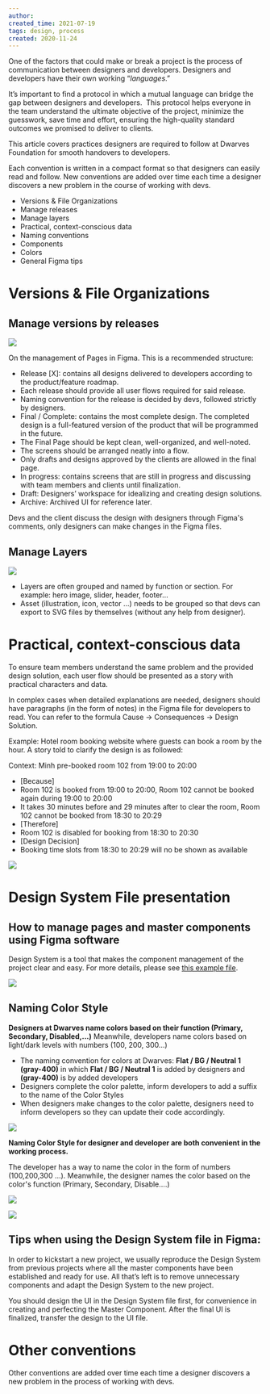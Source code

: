 ```yaml
---
author: 
created_time: 2021-07-19
tags: design, process
created: 2020-11-24
---
```


One of the factors that could make or break a project is the process of communication between designers and developers. Designers and developers have their own working “*languages*.”


It’s important to find a protocol in which a mutual language can bridge the gap between designers and developers.  This protocol helps everyone in the team understand the ultimate objective of the project, minimize the guesswork, save time and effort, ensuring the high-quality standard outcomes we promised to deliver to clients.


This article covers practices designers are required to follow at Dwarves Foundation for smooth handovers to developers.

Each convention is written in a compact format so that designers can easily read and follow. New conventions are added over time each time a designer discovers a new problem in the course of working with devs.

* Versions & File Organizations
* Manage releases
* Manage layers
* Practical, context-conscious data
* Naming conventions
* Components
* Colors
* General Figma tips

# **Versions & File Organizations**

## Manage versions by releases

![](https://s3.us-west-2.amazonaws.com/secure.notion-static.com/138291bb-e4a7-4eba-a0ef-c98097b3af3f/Untitled.png?X-Amz-Algorithm=AWS4-HMAC-SHA256&X-Amz-Content-Sha256=UNSIGNED-PAYLOAD&X-Amz-Credential=AKIAT73L2G45EIPT3X45%2F20231031%2Fus-west-2%2Fs3%2Faws4_request&X-Amz-Date=20231031T202447Z&X-Amz-Expires=3600&X-Amz-Signature=ec8cee8d1af7082c9a80ce861382b21c43571ae040b5191f4f3dae604287889f&X-Amz-SignedHeaders=host&x-id=GetObject)


On the management of Pages in Figma. This is a recommended structure:

* Release [X]: contains all designs delivered to developers according to the product/feature roadmap.
* Each release should provide all user flows required for said release.
* Naming convention for the release is decided by devs, followed strictly by designers.
* Final / Complete: contains the most complete design. The completed design is a full-featured version of the product that will be programmed in the future.
* The Final Page should be kept clean, well-organized, and well-noted.
* The screens should be arranged neatly into a flow.
* Only drafts and designs approved by the clients are allowed in the final page.
* In progress: contains screens that are still in progress and discussing with team members and clients until finalization.
* Draft: Designers’ workspace for idealizing and creating design solutions.
* Archive: Archived UI for reference later.

Devs and the client discuss the design with designers through Figma's comments, only designers can make changes in the Figma files.

## Manage Layers

![](https://s3.us-west-2.amazonaws.com/secure.notion-static.com/744ca489-d76b-4b7b-8338-a7cac9fd8fa7/Untitled.png?X-Amz-Algorithm=AWS4-HMAC-SHA256&X-Amz-Content-Sha256=UNSIGNED-PAYLOAD&X-Amz-Credential=AKIAT73L2G45EIPT3X45%2F20231031%2Fus-west-2%2Fs3%2Faws4_request&X-Amz-Date=20231031T202447Z&X-Amz-Expires=3600&X-Amz-Signature=5cd27a4a35a298bdf7640c14179f929d8962840dd09c6a83070848b453edaaf4&X-Amz-SignedHeaders=host&x-id=GetObject)



* Layers are often grouped and named by function or section. For example: hero image, slider, header, footer…
* Asset (illustration, icon, vector ...) needs to be grouped so that devs can export to SVG files by themselves (without any help from designer).

# **Practical, context-conscious data**

To ensure team members understand the same problem and the provided design solution, each user flow should be presented as a story with practical characters and data.

In complex cases when detailed explanations are needed, designers should have paragraphs (in the form of notes) in the Figma file for developers to read. You can refer to the formula Cause → Consequences → Design Solution.


Example: Hotel room booking website where guests can book a room by the hour. A story told to clarify the design is as followed:

Context: Minh pre-booked room 102 from 19:00 to 20:00

* [Because]
* Room 102 is booked from 19:00 to 20:00, Room 102 cannot be booked again during 19:00 to 20:00
* It takes 30 minutes before and 29 minutes after to clear the room, Room 102 cannot be booked from 18:30 to 20:29
* [Therefore]
* Room 102 is disabled for booking from 18:30 to 20:30
* [Design Decision]
* Booking time slots from 18:30 to 20:29 will no be shown as available

![](https://s3.us-west-2.amazonaws.com/secure.notion-static.com/88021583-c7b1-4ed4-96ff-97f506dcd4be/Untitled.png?X-Amz-Algorithm=AWS4-HMAC-SHA256&X-Amz-Content-Sha256=UNSIGNED-PAYLOAD&X-Amz-Credential=AKIAT73L2G45EIPT3X45%2F20231031%2Fus-west-2%2Fs3%2Faws4_request&X-Amz-Date=20231031T202447Z&X-Amz-Expires=3600&X-Amz-Signature=50d5a50766b9e0093d2152870528db271da25322765951aaaa71590e8751a686&X-Amz-SignedHeaders=host&x-id=GetObject)

# **Design System File presentation**

## **How to manage pages and master components using Figma software**

Design System is a tool that makes the component management of the project clear and easy. For more details, please see [this example file](https://www.figma.com/file/6CuLQBxwh1QlLp386Ths7h/Blackpink-Example-for-Design-System-File?node-id=83%3A1098).


![](https://s3.us-west-2.amazonaws.com/secure.notion-static.com/1546e902-9921-40c2-9eb7-d24b97de8bcb/Untitled.png?X-Amz-Algorithm=AWS4-HMAC-SHA256&X-Amz-Content-Sha256=UNSIGNED-PAYLOAD&X-Amz-Credential=AKIAT73L2G45EIPT3X45%2F20231031%2Fus-west-2%2Fs3%2Faws4_request&X-Amz-Date=20231031T202447Z&X-Amz-Expires=3600&X-Amz-Signature=53f5e74533257e0b43839958aeb025786d835c0df45e03b722127d611d87944f&X-Amz-SignedHeaders=host&x-id=GetObject)

## **Naming Color Style**

**Designers at Dwarves name colors based on their function (Primary, Secondary, Disabled,...)** Meanwhile, developers name colors based on light/dark levels with numbers (100, 200, 300...)

* The naming convention for colors at Dwarves: **Flat / BG / Neutral 1 (gray-400)** in which **Flat / BG / Neutral 1** is added by designers and **(gray-400)** is by added developers
* Designers complete the color palette, inform developers to add a suffix to the name of the Color Styles
* When designers make changes to the color palette, designers need to inform developers so they can update their code accordingly.

![](https://s3.us-west-2.amazonaws.com/secure.notion-static.com/7dbdefda-7a22-47c4-a8ca-b149ea5bf7ae/Untitled.png?X-Amz-Algorithm=AWS4-HMAC-SHA256&X-Amz-Content-Sha256=UNSIGNED-PAYLOAD&X-Amz-Credential=AKIAT73L2G45EIPT3X45%2F20231031%2Fus-west-2%2Fs3%2Faws4_request&X-Amz-Date=20231031T202447Z&X-Amz-Expires=3600&X-Amz-Signature=6a584e4989b9539a23c7fc3bc9c24ec2f5a32d80c7daa7c2e557e7c6ca99861f&X-Amz-SignedHeaders=host&x-id=GetObject)


**Naming Color Style for designer and developer are both convenient in the working process.**

The developer has a way to name the color in the form of numbers (100,200,300 ...). Meanwhile, the designer names the color based on the color's function (Primary, Secondary, Disable….)


![](https://s3.us-west-2.amazonaws.com/secure.notion-static.com/d56b96d5-d0f8-4511-a81c-be7aea0e0274/Untitled.png?X-Amz-Algorithm=AWS4-HMAC-SHA256&X-Amz-Content-Sha256=UNSIGNED-PAYLOAD&X-Amz-Credential=AKIAT73L2G45EIPT3X45%2F20231031%2Fus-west-2%2Fs3%2Faws4_request&X-Amz-Date=20231031T202447Z&X-Amz-Expires=3600&X-Amz-Signature=6b963b91ef70712cacc38509f06677b7184c32df47893d77e50b2074788b1faa&X-Amz-SignedHeaders=host&x-id=GetObject)


![](https://s3.us-west-2.amazonaws.com/secure.notion-static.com/e3aff197-3a9a-44c5-9a65-ee8c638f77a3/Untitled.png?X-Amz-Algorithm=AWS4-HMAC-SHA256&X-Amz-Content-Sha256=UNSIGNED-PAYLOAD&X-Amz-Credential=AKIAT73L2G45EIPT3X45%2F20231031%2Fus-west-2%2Fs3%2Faws4_request&X-Amz-Date=20231031T202447Z&X-Amz-Expires=3600&X-Amz-Signature=635c27428e95bba3ca03674a07ad72c22cb94c10e29895c79219d711165fff5b&X-Amz-SignedHeaders=host&x-id=GetObject)

## **Tips when using the Design System file in Figma:**

In order to kickstart a new project, we usually reproduce the Design System from previous projects where all the master components have been established and ready for use. All that’s left is to remove unnecessary components and adapt the Design System to the new project.

You should design the UI in the Design System file first, for convenience in creating and perfecting the Master Component. After the final UI is finalized, transfer the design to the UI file.

# **Other conventions**

Other conventions are added over time each time a designer discovers a new problem in the process of working with devs.
